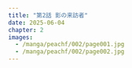 ```yaml
---
title: "第2話 影の来訪者"
date: 2025-06-04
chapter: 2
images:
  - /manga/peachf/002/page001.jpg
  - /manga/peachf/002/page002.jpg
---
```

